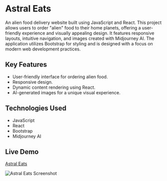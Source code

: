 

# Astral Eats

An alien food delivery website built using JavaScript and React. This project allows users to order "alien" food to their home planets, offering a user-friendly experience and visually appealing design. It features responsive layouts, intuitive navigation, and images created with Midjourney AI. The application utilizes Bootstrap for styling and is designed with a focus on modern web development practices.



## Key Features
- User-friendly interface for ordering alien food.
- Responsive design.
- Dynamic content rendering using React.
- AI-generated images for a unique visual experience.

## Technologies Used
- JavaScript
- React
- Bootstrap
- Midjourney AI

## Live Demo
[Astral Eats](https://astraleats.vercel.app/)



![Astral Eats Screenshot]("../../public/homepageSS.png")